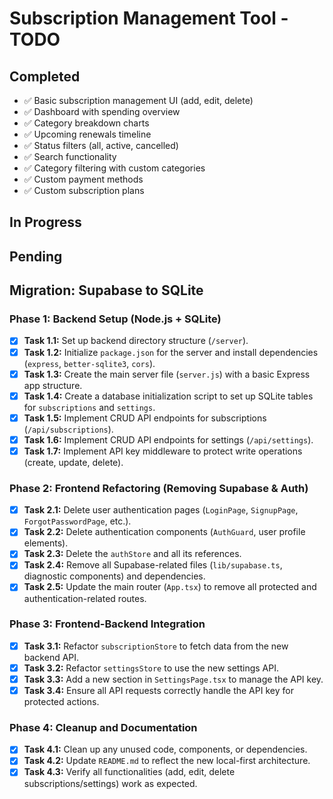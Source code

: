 # Subscription Management Tool - TODO

## Completed
- ✅ Basic subscription management UI (add, edit, delete)
- ✅ Dashboard with spending overview
- ✅ Category breakdown charts
- ✅ Upcoming renewals timeline
- ✅ Status filters (all, active, cancelled)
- ✅ Search functionality
- ✅ Category filtering with custom categories
- ✅ Custom payment methods
- ✅ Custom subscription plans

## In Progress

## Pending

## Migration: Supabase to SQLite

### Phase 1: Backend Setup (Node.js + SQLite)
- [x] **Task 1.1:** Set up backend directory structure (`/server`).
- [x] **Task 1.2:** Initialize `package.json` for the server and install dependencies (`express`, `better-sqlite3`, `cors`).
- [x] **Task 1.3:** Create the main server file (`server.js`) with a basic Express app structure.
- [x] **Task 1.4:** Create a database initialization script to set up SQLite tables for `subscriptions` and `settings`.
- [x] **Task 1.5:** Implement CRUD API endpoints for subscriptions (`/api/subscriptions`).
- [x] **Task 1.6:** Implement CRUD API endpoints for settings (`/api/settings`).
- [x] **Task 1.7:** Implement API key middleware to protect write operations (create, update, delete).

### Phase 2: Frontend Refactoring (Removing Supabase & Auth)
- [x] **Task 2.1:** Delete user authentication pages (`LoginPage`, `SignupPage`, `ForgotPasswordPage`, etc.).
- [x] **Task 2.2:** Delete authentication components (`AuthGuard`, user profile elements).
- [x] **Task 2.3:** Delete the `authStore` and all its references.
- [x] **Task 2.4:** Remove all Supabase-related files (`lib/supabase.ts`, diagnostic components) and dependencies.
- [x] **Task 2.5:** Update the main router (`App.tsx`) to remove all protected and authentication-related routes.

### Phase 3: Frontend-Backend Integration
- [x] **Task 3.1:** Refactor `subscriptionStore` to fetch data from the new backend API.
- [x] **Task 3.2:** Refactor `settingsStore` to use the new settings API.
- [x] **Task 3.3:** Add a new section in `SettingsPage.tsx` to manage the API key.
- [x] **Task 3.4:** Ensure all API requests correctly handle the API key for protected actions.

### Phase 4: Cleanup and Documentation
- [x] **Task 4.1:** Clean up any unused code, components, or dependencies.
- [x] **Task 4.2:** Update `README.md` to reflect the new local-first architecture.
- [x] **Task 4.3:** Verify all functionalities (add, edit, delete subscriptions/settings) work as expected.
